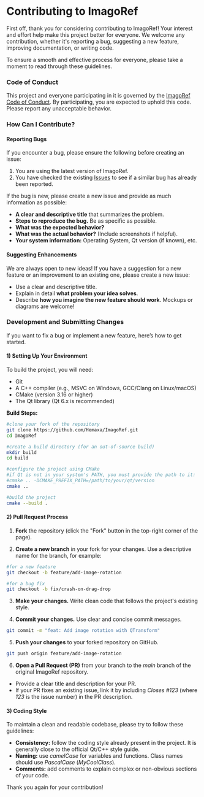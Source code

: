 # Contributing to ImagoRef

First off, thank you for considering contributing to ImagoRef! Your interest and effort help make this project better for everyone. We welcome any contribution, whether it's reporting a bug, suggesting a new feature, improving documentation, or writing code.

To ensure a smooth and effective process for everyone, please take a moment to read through these guidelines.

### Code of Conduct
This project and everyone participating in it is governed by the [ImagoRef Code of Conduct](). By participating, you are expected to uphold this code. Please report any unacceptable behavior.

### How Can I Contribute?
#### Reporting Bugs
If you encounter a bug, please ensure the following before creating an issue:

1) You are using the latest version of ImagoRef.
2) You have checked the existing [Issues](https://github.com/Hemaxa/ImagoRef/issues) to see if a similar bug has already been reported.

If the bug is new, please create a new issue and provide as much information as possible:

* **A clear and descriptive title** that summarizes the problem.
* **Steps to reproduce the bug.** Be as specific as possible.
* **What was the expected behavior?**
* **What was the actual behavior?** (Include screenshots if helpful).
* **Your system information:** Operating System, Qt version (if known), etc.

#### Suggesting Enhancements
We are always open to new ideas! If you have a suggestion for a new feature or an improvement to an existing one, please create a new issue:

* Use a clear and descriptive title.
* Explain in detail **what problem your idea solves**.
* Describe **how you imagine the new feature should work**. Mockups or diagrams are welcome!

### Development and Submitting Changes
If you want to fix a bug or implement a new feature, here’s how to get started.

#### 1) Setting Up Your Environment
To build the project, you will need:

* Git
* A C++ compiler (e.g., MSVC on Windows, GCC/Clang on Linux/macOS)
* CMake (version 3.16 or higher)
* The Qt library (Qt 6.x is recommended)

**Build Steps:**

```bash
#clone your fork of the repository
git clone https://github.com/Hemaxa/ImagoRef.git
cd ImagoRef

#create a build directory (for an out-of-source build)
mkdir build
cd build

#configure the project using CMake
#if Qt is not in your system's PATH, you must provide the path to it:
#cmake .. -DCMAKE_PREFIX_PATH=/path/to/your/qt/version
cmake ..

#build the project
cmake --build .
```

#### 2) Pull Request Process
1. **Fork** the repository (click the "Fork" button in the top-right corner of the page).

2. **Create a new branch** in your fork for your changes. Use a descriptive name for the branch, for example:

```bash
#for a new feature
git checkout -b feature/add-image-rotation

#for a bug fix
git checkout -b fix/crash-on-drag-drop
```

3. **Make your changes.** Write clean code that follows the project's existing style.

4. **Commit your changes.** Use clear and concise commit messages.

```bash
git commit -m "feat: Add image rotation with QTransform"
```

5. **Push your changes** to your forked repository on GitHub.

```bash
git push origin feature/add-image-rotation
```

6. **Open a Pull Request (PR)** from your branch to the *main* branch of the original ImagoRef repository.

* Provide a clear title and description for your PR.
* If your PR fixes an existing issue, link it by including *Closes #123* (where *123* is the issue number) in the PR description.

#### 3) Coding Style
To maintain a clean and readable codebase, please try to follow these guidelines:

* **Consistency:** follow the coding style already present in the project. It is generally close to the official Qt/C++ style guide.
* **Naming:** use *camelCase* for variables and functions. Class names should use *PascalCase* (*MyCoolClass*).
* **Comments:** add comments to explain complex or non-obvious sections of your code.

Thank you again for your contribution!
